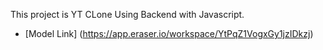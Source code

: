 <!-- YT Clone Project -->

This project is YT CLone Using Backend with Javascript.

- [Model Link] (https://app.eraser.io/workspace/YtPqZ1VogxGy1jzIDkzj)